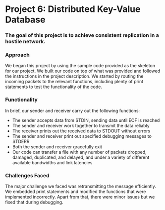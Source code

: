 # Project 6: Distributed Key-Value Database

### The goal of this project is to achieve consistent replication in a hostile network.
### Approach

We began this project by using the sample code provided as the skeleton for our project. We built our code on top of what was provided and followed the instructions in the project description. We started by routing the incoming packets to the relevant functions, including plenty of print statements to test the functionality of the code. 

### Functionality

In brief, our sender and receiver carry out the following functions:

* The sender accepts data from STDIN, sending data until EOF is reached
* The sender and receiver work together to transmit the data reliably
* The receiver prints out the received data to STDOUT without errors
* The sender and receiver print out specified debugging messages to STDERR
* Both the sender and receiver gracefully exit
* Our code can transfer a file with any number of packets dropped, damaged, duplicated, and delayed, and under a variety of different available bandwidths and link latencies

### Challenges Faced

The major challenge we faced was retransmitting the message efficiently. We embedded print statements and modified the functions that were implemented incorrectly. Apart from that, there were minor issues but we fixed that during debugging.

